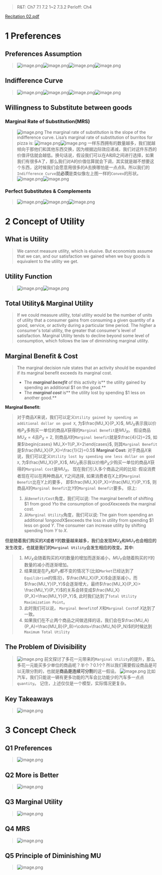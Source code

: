 > R&T: Ch7 7.1 7.2 1~2 7.3.2
> Perloff: Ch4

[Recitation 02.pdf](https://www.yuque.com/attachments/yuque/0/2023/pdf/12393765/1673662055496-9f96de4e-d1f0-4c90-9cf0-6169012d1369.pdf)

# 1 Preferences
## Preferences Assumption
> ![image.png](Preferences_and_Utility.assets/20230302_2135232216.png)![image.png](Preferences_and_Utility.assets/20230302_2135232501.png)![image.png](Preferences_and_Utility.assets/20230302_2135231344.png)![image.png](Preferences_and_Utility.assets/20230302_2135237286.png)



## Indifference Curve
> ![image.png](Preferences_and_Utility.assets/20230302_2135241358.png)![image.png](Preferences_and_Utility.assets/20230302_2135245740.png)![image.png](Preferences_and_Utility.assets/20230302_2135249706.png)![image.png](Preferences_and_Utility.assets/20230302_2135249155.png)




## Willingness to Substitute between goods
### Marginal Rate of Substitution(MRS)
> ![image.png](Preferences_and_Utility.assets/20230302_2135248456.png)
> The marginal rate of substitution is the slope of the indifference curve.  Lisa’s marginal rate of substitution of burritos for pizza is:
> ![image.png](Preferences_and_Utility.assets/20230302_2135254184.png)![image.png](Preferences_and_Utility.assets/20230302_2135258951.png)
> 一样东西拥有的数量越多，我们就越倾向于那他们和其他东西交换，因为根据边际效应递减，我们对这件东西的价值评估就会越低。换句话说，假设我们可以在A和B之间进行选择，如果我们有很多A了，那么我们对A的价值估算就会下调，其实就是越不想要这个东西，这时候我们会愿意用很多的A去换哪怕是一点点B。所以我们的`Indifference Curve`就**必须**是类似像左上图一样的`Convex`的形状。
> ![image.png](Preferences_and_Utility.assets/20230302_2135255508.png)![image.png](Preferences_and_Utility.assets/20230302_2135256846.png)



### Perfect Substitutes & Complements
> ![image.png](Preferences_and_Utility.assets/20230302_2135252839.png)![image.png](Preferences_and_Utility.assets/20230302_2135255775.png)![image.png](Preferences_and_Utility.assets/20230302_2135267367.png)





# 2 Concept of Utility
## What is Utility
> We cannot measure utility, which is elusive. But economists assume that we can, and our satisfaction we gained when we buy goods is equivalent to the utility we get.



## Utility Function
> ![image.png](Preferences_and_Utility.assets/20230302_2135264927.png)![image.png](Preferences_and_Utility.assets/20230302_2135279040.png)




## Total Utility& Marginal Utility
> If we could measure utility, total utility would be the number of units of utility that a consumer gains from consuming a given quantity of a good, service, or activity during a particular time period. The higher a consumer's total utility, the greater that consumer's level of satisfaction.
> Marginal Utility tends to decline beyond some level of consumption, which follows the law of diminishing marginal utility.



## Marginal Benefit & Cost
> The marginal decision rule states that an activity should be expanded if its marginal benefit exceeds its marginal cost. 
> - The **_marginal benefit_** of this activity is** the utility gained by spending an additional $1 on the good.**
> - The **_marginal cost_** is** the utility lost by spending $1 less on another good.**
> 
**Marginal Benefit:**
> 对于商品$X$来说，我们可以定义`Utility gained by spending an additional dollar on good X`, 为$\frac{MU_X}{P_X}$, $MU_X$表示我以价格$P_X$多购买一单位的商品$X$获得的`Marginal Benefit`是$MU_X$。
> 假设商品$MU_X=4$且$P_X=2$, 则商品$X$的`Marginal benefit`就是$\frac{4}{2}=2$, 如果$\begin{cases} MU_X=1\\P_X=2\end{cases}$, 则其`Marginal Benefit`是$\frac{MU_X}{P_X}=\frac{1}{2}=0.5$
> **Marginal Cost:**
> 对于商品$X$来说，我们可以定义`Utility lost by spending one less dollar on good X`, 为$\frac{MU_X}{P_X}$, $MU_X$表示我以价格$P_X$少购买一单位的商品$X$获得的`Marginal Cost`是$MU_X$。
> 现在我们引入多个商品之间的比较:
> 假设消费者现在可以在两种商品$X,Y$之间选择, 如果消费者在$X$上的`Marginal Benefit`比在$Y$上的要多， 即$\frac{MU_X}{P_X}>\frac{MU_Y}{P_Y}$, 则商品$X$的`Marginal Benefit`比$Y$的`Marginal Benefit`要多。
> 综上:
> 1. 从`Benefit/Cost`角度，我们可以说: The marginal benefit of shifting $1 from good $Y$to the consumption of good$X$exceeds the marginal cost. 
> 2. 从`Marginal Utility`角度，我们可以说: The gain from spending an additional $1 on good$X$exceeds the loss in utility from spending $1 less on good $Y$. The consumer can increase utility by shifting spending from $Y$ to $X$.
> 
但是随着我们购买的$X$或者$Y$的数量越来越多，我们会发现$MU_X$和$MU_Y$也会相应的发生改变，也就是我们的`Marginal Utility`会发生相应的改变。其中:
> 1. $MU_X$会随着购买的$X$的数量的增加而逐渐减小，$MU_Y$会随着购买的$Y$的数量的减小而逐渐增加。
> 2. 结果就是在$P_X$和$P_Y$都不变的情况下(比如`Market`已经达到了`Equilibrium`的情况)，$\frac{MU_X}{P_X}$会逐渐减小，而$\frac{MU_Y}{P_Y}$会逐渐增大，最终$\frac{MU_X}{P_X}> \frac{MU_Y}{P_Y}$的关系会转变成$\frac{MU_X}{P_X}=\frac{MU_Y}{P_Y}$, 此时我们达到了`Total Utility Maximization Point`。
> 3. 此时我们可以说， `Marginal Benefit`of $X$和`Marginal Cost`of $X$达到了一致。
> 4. 如果我们在不止两个商品之间做选择的话，我们会在$\frac{MU_A}{P_A}=\frac{MU_B}{P_B}=\cdots=\frac{MU_N}{P_N}$的时候达到`Maximum Total Utility`



## The Problem of Divisibility
> ![image.png](Preferences_and_Utility.assets/20230302_2135274426.png)
> 前文探讨了多花一元带来的`Marginal Utility`的提升，那么多花一元能买多少单位的商品呢？半个？0.1个? 所以我们需要假设商品是可以无限分割的，也就是**商品是连续可分割**的这一假设。
> ![image.png](Preferences_and_Utility.assets/20230302_2135278212.png)
> 比如汽车，我们只能说一辆有更多功能的汽车会比功能少的汽车多一点点`quantity`。
> 记住，上述仅仅是一个模型，实际情况更复杂。


## Key Takeaways
> ![image.png](Preferences_and_Utility.assets/20230302_2135278699.png)



# 3 Concept Check
## Q1 Preferences
> ![image.png](Preferences_and_Utility.assets/20230302_2135279568.png)



## Q2 More is Better
> ![image.png](Preferences_and_Utility.assets/20230302_2135284252.png)


## Q3 Marginal Utility
> ![image.png](Preferences_and_Utility.assets/20230302_2135287047.png)



## Q4 MRS
> ![image.png](Preferences_and_Utility.assets/20230302_2135288474.png)




## Q5 Principle of Diminishing MU
> ![image.png](Preferences_and_Utility.assets/20230302_2135282858.png)

